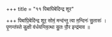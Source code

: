 +++
title = "११ पिबापिबेदिन्द्र शूर"

+++
पिबा॑पि॒बेदि॑न्द्र शूर॒ सोमं॒ मन्द॑न्तु त्वा म॒न्दिनः॑ सु॒तासः॑ ।  
पृ॒णन्त॑स्ते कु॒क्षी व॑र्धयन्त्वि॒त्था सु॒तः पौ॒र इन्द्र॑माव ॥